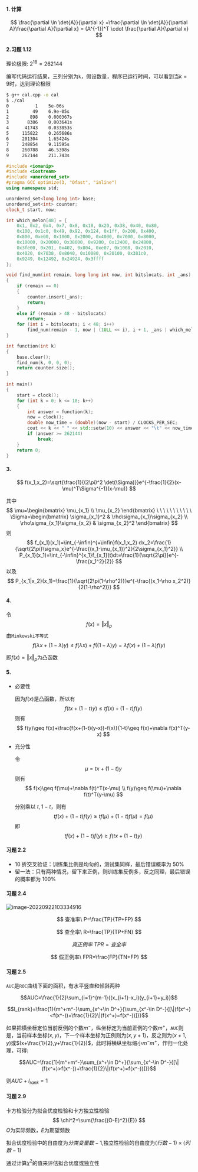 #### 1. 计算

$$
\frac{\partial \ln \det{A}}{\partial x}
=\frac{\partial \ln \det{A}}{\partial A}\frac{\partial A}{\partial x}
= (A^{-1})^T \cdot \frac{\partial A}{\partial x}
$$

#### 2.习题 1.12

理论极限: $2^{18}=262144$

编写代码运行结果，三列分别为`k`，假设数量，程序已运行时间，可以看到当$k=9$时，达到理论极限

```bash
$ g++ cal.cpp -o cal
$ ./cal
0          1    5e-06s
1         49    6.9e-05s
2        898    0.000367s
3       8386    0.003641s
4      41743    0.033853s
5     115822    0.265686s
6     201304    1.65424s
7     248854    9.11595s
8     260788    46.5398s
9     262144    211.743s
```

```c++
#include <iomanip>
#include <iostream>
#include <unordered_set>
#pragma GCC optimize(3, "Ofast", "inline")
using namespace std;

unordered_set<long long int> base;
unordered_set<int> counter;
clock_t start, now;

int which_melon[48] = {
    0x1, 0x2, 0x4, 0x7, 0x8, 0x10, 0x20, 0x38, 0x40, 0x80,
    0x100, 0x1c0, 0x49, 0x92, 0x124, 0x1ff, 0x200, 0x400,
    0x800, 0xe00, 0x1000, 0x2000, 0x4000, 0x7000, 0x8000,
    0x10000, 0x20000, 0x38000, 0x9200, 0x12400, 0x24800,
    0x3fe00, 0x201, 0x402, 0x804, 0xe07, 0x1008, 0x2010,
    0x4020, 0x7038, 0x8040, 0x10080, 0x20100, 0x381c0,
    0x9249, 0x12492, 0x24924, 0x3ffff
};

void find_num(int remain, long long int now, int bitslocats, int _ans)
{
    if (remain == 0)
    {
        counter.insert(_ans);
        return;
    }
    else if (remain > 48 - bitslocats)
        return;
    for (int i = bitslocats; i < 48; i++)
        find_num(remain - 1, now | (1ULL << i), i + 1, _ans | which_melon[i]);
}

int function(int k)
{
    base.clear();
    find_num(k, 0, 0, 0);
    return counter.size();
}

int main()
{
    start = clock();
    for (int k = 0; k <= 18; k++)
    {
        int answer = function(k);
        now = clock();
        double now_time = (double)(now - start) / CLOCKS_PER_SEC;
        cout << k << " " << std::setw(10) << answer << "\t" << now_time << "s" << endl;
        if (answer >= 262144)
            break;
    }
    return 0;
}
```

#### 3.

$$
f(x_1,x_2)=\sqrt{\frac{1}{(2\pi)^2 \det(\Sigma)}}e^{-\frac{1}{2}(x-\mu)^T\Sigma^{-1}(x-\mu)}
$$

其中
$$
\mu=\begin{bmatrix}
\mu_{x_1} \\
\mu_{x_2}
\end{bmatrix}
\ \ \ \ \ \ \ \ \ \ \ 
\Sigma=\begin{bmatrix}
\sigma_{x_1}^2 & \rho\sigma_{x_1}\sigma_{x_2} \\
\rho\sigma_{x_1}\sigma_{x_2} & \sigma_{x_2}^2
\end{bmatrix}
$$
则
$$
f_{x_1}(x_1)=\int_{-\infin}^{+\infin}f(x_1,x_2) dx_2=\frac{1}{\sqrt{2\pi}\sigma_x}e^{-\frac{(x_1-\mu_{x_1})^2}{2\sigma_{x_1}^2}} \\
P_{x_1}(x_1)=\int_{-\infin}^{x_1}f_{x_1}(t)dt=\frac{1}{\sqrt{2\pi}}e^{-\frac{x_1^2}{2}}
$$
以及
$$
P_{x_1|x_2}(x_1)=\frac{1}{\sqrt{2\pi(1-\rho^2)}}e^{-\frac{(x_1-\rho x_2^2)}{2(1-\rho^2)}}
$$

#### 4.

令
$$
f(x)=\Vert x \Vert_p
$$
由`Minkowski不等式`
$$
f(\lambda x +(1-\lambda )y)\leq f(\lambda x)+f((1-\lambda)y)=\lambda f(x)+(1-\lambda)f(y)
$$

即$f(x)=\Vert x \Vert_p$为凸函数



#### 5.

- 必要性

    因为$f(x)$是凸函数，所以有
    $$
    f(t x+(1-t)y)\leq tf(x)+(1-t)f(y)
    $$
    则有
    $$
    f(y)\geq f(x)+\frac{f(x+(1-t)(y-x))-f(x)}{1-t}\geq f(x)+\nabla f(x)^T(y-x)
    $$

- 充分性

    令
    $$
    \mu = tx+(1-t)y
    $$
    则有
    $$
	f(x)\geq f(\mu)+\nabla f(t)^T(x-\mu) \\
    f(y)\geq f(\mu)+\nabla f(t)^T(y-\mu)
    $$
    
    分别乘以 $t,1-t$，则有
    $$
    tf(x)+(1-t)f(y)\geq tf(\mu)+(1-t)f(\mu)=f(\mu)
    $$
    即
    $$
    tf(x)+(1-t)f(y) \geq f(t x+(1-t)y)
    $$
    

#### 习题 2.2

- 10 折交叉验证：训练集比例是均匀的，测试集同样，最后错误概率为 50%
- 留一法：只有两种情况，留下来正例，则训练集反例多，反之同理，最后错误的概率都为 100%



#### 习题 2.4

![image-20220922103334916](C:\Users\voyage\AppData\Roaming\Typora\typora-user-images\image-20220922103334916.png)

$$
查准率\ P=\frac{TP}{TP+FP}
$$

$$
查全率\ R=\frac{TP}{TP+FN}
$$

$$
真正例率\ TPR=查全率
$$

$$
假正例率\ FPR=\frac{FP}{TN+FP}
$$

#### 习题 2.5

`AUC`是`ROC`曲线下面的面积，有水平竖直和倾斜两种

$$AUC=\frac{1}{2}\sum_{i=1}^{m-1}{(x_{i+1}-x_i)(y_{i+1}+y_i)}$$

$$l_{rank}=\frac{1}{m^+m^-}\sum_{x^+\in D^+}{\sum_{x^-\in D^-}{[\|(f(x^+)<f(x^-))+\frac{1}{2}\|(f(x^+)=f(x^-))]}}$$

如果把横坐标定位当前反例的个数$m^-$，纵坐标定为当前正例的个数$m^+$，`AUC`则是，当前样本坐标$(x,y)$，下一个样本坐标为正例则为$(x,y+1)$，反之则为$(x+1,y)$或$(x+\frac{1}{2},y+\frac{1}{2})$，此时将横纵坐标缩小$m^- m^+$，作归一化处理，可得:

$$AUC=\frac{1}{m^+m^-}\sum_{x^+\in D^+}{\sum_{x^-\in D^-}{[\|(f(x^+)>f(x^-))+\frac{1}{2}\|(f(x^+)=f(x^-))]}}$$

则$AUC+l_{rank}=1$



#### 习题 2.9

卡方检验分为拟合优度检验和卡方独立性检验
$$
\chi^2=\sum{\frac{(O-E)^2}{E}}
$$
*O*为实际频数，*E*为期望频数

拟合优度检验中的自由度为$分类变量数-1$,独立性检验的自由度为$(行数-1)\times(列数-1)$

通过计算$\chi^2$的值来评估拟合优度或独立性

